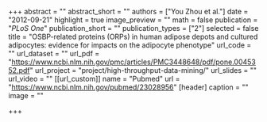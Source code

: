 +++
abstract = ""
abstract_short = ""
authors = ["You Zhou et al."]
date = "2012-09-21"
highlight = true
image_preview = ""
math = false
publication = "*PLoS One*"
publication_short = ""
publication_types = ["2"]
selected = false
title = "OSBP-related proteins (ORPs) in human adipose depots and cultured adipocytes: evidence for impacts on the adipocyte phenotype"
url_code = ""
url_dataset = ""
url_pdf = "https://www.ncbi.nlm.nih.gov/pmc/articles/PMC3448648/pdf/pone.0045352.pdf"
url_project = "project/high-throughput-data-mining/"
url_slides = ""
url_video = ""
[[url_custom]]
    name = "Pubmed"
    url = "https://www.ncbi.nlm.nih.gov/pubmed/23028956"
[header]
  caption = ""
  image = ""

+++

